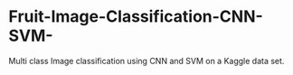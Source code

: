 # Fruit-Image-Classification-CNN-SVM-
Multi class Image classification using CNN and SVM on a Kaggle data set.
